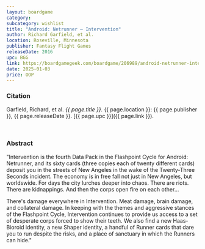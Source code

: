 ```yaml
---
layout: boardgame
category:
subcategory: wishlist
title: "Android: Netrunner – Intervention"
author: Richard Garfield, et al.
location: Roseville, Minnesota
publisher: Fantasy Flight Games
releaseDate: 2016
upc: BGG
link: https://boardgamegeek.com/boardgame/206989/android-netrunner-intervention
date: 2025-01-03
price: OOP
---
```


### Citation

Garfield, Richard, et al. *{{ page.title }}.* {{ page.location }}: {{ page.publisher }}, {{ page.releaseDate }}. [{{ page.upc }}]({{ page.link }}).

<br>


### Abstract

"Intervention is the fourth Data Pack in the Flashpoint Cycle for Android: Netrunner, and its sixty cards (three copies each of twenty different cards) deposit you in the streets of New Angeles in the wake of the Twenty-Three Seconds incident. The economy is in free fall not just in New Angeles, but worldswide. For days the city lurches deeper into chaos. There are riots. There are kidnappings. And then the corps open fire on each other…

There's damage everywhere in Intervention. Meat damage, brain damage, and collateral damage. In keeping with the themes and aggressive stances of the Flashpoint Cycle, Intervention continues to provide us access to a set of desperate corps forced to show their teeth. We also find a new Haas-Bioroid identity, a new Shaper identity, a handful of Runner cards that dare you to run despite the risks, and a place of sanctuary in which the Runners can hide."
